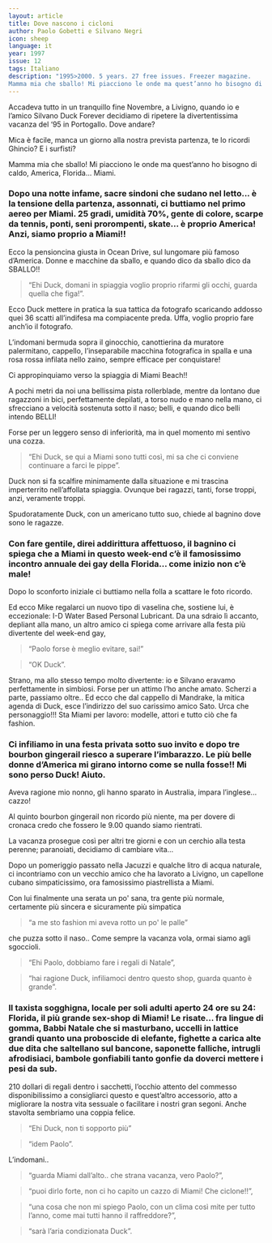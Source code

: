 ```yaml
---
layout: article
title: Dove nascono i cicloni
author: Paolo Gobetti e Silvano Negri
icon: sheep
language: it
year: 1997
issue: 12
tags: Italiano
description: "1995>2000. 5 years. 27 free issues. Freezer magazine.
Mamma mia che sballo! Mi piacciono le onde ma quest’anno ho bisogno di caldo, America, Florida... Miami."
---
```


Accadeva tutto in un tranquillo fine Novembre, a Livigno, quando io e l’amico Silvano Duck Forever decidiamo di ripetere la divertentissima vacanza del ‘95 in Portogallo. Dove andare?

Mica è facile, manca un giorno alla nostra prevista partenza, te lo ricordi Ghincio? E i surfisti?

Mamma mia che sballo! Mi piacciono le onde ma quest’anno ho bisogno di caldo, America, Florida... Miami.

### Dopo una notte infame, sacre sindoni che sudano nel letto... è la tensione della partenza, assonnati, ci buttiamo nel primo aereo per Miami. 25 gradi, umidità 70%, gente di colore, scarpe da tennis, ponti, seni prorompenti, skate... è proprio America! Anzi, siamo proprio a Miami!!

Ecco la pensioncina giusta in Ocean Drive, sul lungomare più famoso d’America. Donne e macchine da sballo, e quando dico da sballo dico da SBALLO!!

>“Ehi Duck, domani in spiaggia voglio proprio rifarmi gli occhi, guarda quella che figa!”.

Ecco Duck mettere in pratica la sua tattica da fotografo scaricando addosso quei 36 scatti all’indifesa ma compiacente preda. Uffa, voglio proprio fare anch’io il fotografo.

L’indomani bermuda sopra il ginocchio, canottierina da muratore palermitano, cappello, l’inseparabile macchina fotografica in spalla e una rosa rossa infilata nello zaino, sempre efficace per conquistare!

Ci appropinquiamo verso la spiaggia di Miami Beach!!

A pochi metri da noi una bellissima pista rollerblade, mentre da lontano due ragazzoni in bici, perfettamente depilati, a torso nudo e mano nella mano, ci sfrecciano a velocità sostenuta sotto il naso; belli, e quando dico belli intendo BELLI!

Forse per un leggero senso di inferiorità, ma in quel momento mi sentivo una cozza.

>“Ehi Duck, se qui a Miami sono tutti così, mi sa che ci conviene continuare a farci le pippe”.

Duck non si fa scalfire minimamente dalla situazione e mi trascina imperterrito nell’affollata spiaggia. Ovunque bei ragazzi, tanti, forse troppi, anzi, veramente troppi.

Spudoratamente Duck, con un americano tutto suo, chiede al bagnino dove sono le ragazze.

### Con fare gentile, direi addirittura affettuoso, il bagnino ci spiega che a Miami in questo week-end c’è il famosissimo incontro annuale dei gay della Florida... come inizio non c’è male!

Dopo lo sconforto iniziale ci buttiamo nella folla a scattare le foto ricordo.

Ed ecco Mike regalarci un nuovo tipo di vaselina che, sostiene lui, è eccezionale: I-D Water Based Personal Lubricant. Da una sdraio lì accanto, depliant alla mano, un altro amico ci spiega come arrivare alla festa più divertente del week-end gay,

>“Paolo forse è meglio evitare, sai!”

>“OK Duck”.

Strano, ma allo stesso tempo molto divertente: io e Silvano eravamo perfettamente in simbiosi. Forse per un attimo l’ho anche amato. Scherzi a parte, passiamo oltre.. Ed ecco che dal cappello di Mandrake, la mitica agenda di Duck, esce l’indirizzo del suo carissimo amico Sato. Urca che personaggio!!! Sta Miami per lavoro: modelle, attori e tutto ciò che fa fashion.

### Ci infiliamo in una festa privata sotto suo invito e dopo tre bourbon gingerail riesco a superare l’imbarazzo. Le più belle donne d’America mi girano intorno come se nulla fosse!! Mi sono perso Duck! Aiuto.

Aveva ragione mio nonno, gli hanno sparato in Australia, impara l’inglese... cazzo!

Al quinto bourbon gingerail non ricordo più niente, ma per dovere di cronaca credo che fossero le 9.00 quando siamo rientrati.

La vacanza prosegue così per altri tre giorni e con un cerchio alla testa perenne; paranoiati, decidiamo di cambiare vita...

Dopo un pomeriggio passato nella Jacuzzi e qualche litro di acqua naturale, ci incontriamo con un vecchio amico che ha lavorato a Livigno, un capellone cubano simpaticissimo, ora famosissimo piastrellista a Miami.

Con lui finalmente una serata un po' sana, tra gente più normale, certamente più sincera e sicuramente più simpatica

>“a me sto fashion mi aveva rotto un po' le palle”

che puzza sotto il naso..
Come sempre la vacanza vola, ormai siamo agli sgoccioli.

>“Ehi Paolo, dobbiamo fare i regali di Natale”,

>“hai ragione Duck, infiliamoci dentro questo shop, guarda quanto è grande”.

### Il taxista sogghigna, locale per soli adulti aperto 24 ore su 24: Florida, il più grande sex-shop di Miami! Le risate... fra lingue di gomma, Babbi Natale che si masturbano, uccelli in lattice grandi quanto una proboscide di elefante, fighette a carica alte due dita che saltellano sul bancone, saponette falliche, intrugli afrodisiaci, bambole gonfiabili tanto gonfie da doverci mettere i pesi da sub.

210 dollari di regali dentro i sacchetti, l’occhio attento del commesso disponibilissimo a consigliarci questo e quest’altro accessorio, atto a migliorare la nostra vita sessuale o facilitare i nostri gran segoni. Anche stavolta sembriamo una coppia felice.

>“Ehi Duck, non ti sopporto più”

>“idem Paolo”.

L’indomani..

>“guarda Miami dall’alto.. che strana vacanza, vero Paolo?”,

>“puoi dirlo forte, non ci ho capito un cazzo di Miami! Che ciclone!!”,

>“una cosa che non mi spiego Paolo, con un clima così mite per tutto l’anno, come mai tutti hanno il raffreddore?”,

>“sarà l’aria condizionata Duck”.
